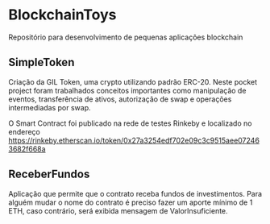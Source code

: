 # BlockchainToys
Repositório para desenvolvimento de pequenas aplicações blockchain

## SimpleToken
Criação da GIL Token, uma crypto utilizando padrão ERC-20. Neste pocket project foram trabalhados conceitos importantes como manipulação de eventos, transferência de ativos, autorização de swap e operações intermediadas por swap.

O Smart Contract foi publicado na rede de testes Rinkeby e localizado no endereço https://rinkeby.etherscan.io/token/0x27a3254edf702e09c3c9515aee072463682f668a

## ReceberFundos
Aplicação que permite que o contrato receba fundos de investimentos.
Para alguém mudar o nome do contrato é preciso fazer um aporte mínimo de 1 ETH, caso contrário, será exibida mensagem de ValorInsuficiente.
